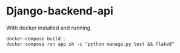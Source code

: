 # Django-backend-api

With docker installed and running
~~~
docker-compose build .
docker-compose run app sh -c "python manage.py test && flake8"
~~~